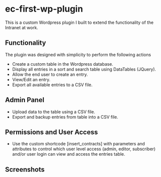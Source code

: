 # ec-first-wp-plugin
This is a custom Wordpress plugin I built to extend the functionality of the Intranet at work.

## Functionality
The plugin was designed with simplicity to perform the following actions
- Create a custom table in the Wordpress database.
- Display all entries in a sort and search table using DataTables (JQuery).
- Allow the end user to create an entry.
- View/Edit an entry.
- Export all available entries to a CSV file.

## Admin Panel 
- Upload data to the table using a CSV file.
- Export and backup entries from table into a CSV file.

## Permissions and User Access
- Use the custom shortcode [insert_contracts] with parameters and attributes to control which user level access (admin, editor, subscriber) and/or user login can view and access the entries table.

## Screenshots

